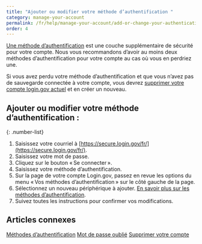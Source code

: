 ```yaml
---
title: "Ajouter ou modifier votre méthode d’authentification "
category: manage-your-account
permalink: /fr/help/manage-your-account/add-or-change-your-authentication-method/
order: 4 
---
```

[Une méthode d’authentification](/fr/help/get-started/authentication-methods/) est une couche supplémentaire de sécurité pour votre compte. Nous vous recommandons d’avoir au moins deux méthodes d’authentification pour votre compte au cas où vous en perdriez une. 

Si vous avez perdu votre méthode d’authentification et que vous n’avez pas de sauvegarde connectée à votre compte, vous devrez [supprimer votre compte login.gov actuel](/fr/help/manage-your-account/delete-your-account/) et en créer un nouveau.

## Ajouter ou modifier votre méthode d’authentification : 

{: .number-list}
1. Saisissez votre courriel à [https://secure.login.gov/fr/](https://secure.login.gov/fr/).
2. Saisissez votre mot de passe.
3. Cliquez sur le bouton « Se connecter ».
4. Saisissez votre méthode d’authentification.
5. Sur la page de votre compte Login.gov, passez en revue les options du menu « Vos méthodes d’authentification » sur le côté gauche de la page.
6. Sélectionnez un nouveau périphérique à ajouter. [En savoir plus sur les méthodes d’authentification](/fr/help/get-started/authentication-methods/).
7. Suivez toutes les instructions pour confirmer vos modifications.

## Articles connexes 

[Méthodes d’authentification](/fr/help/get-started/authentication-methods/)
[Mot de passe oublié](/fr/help/trouble-signing-in/forgot-your-password/)
[Supprimer votre compte](/fr/help/manage-your-account/delete-your-account/)
